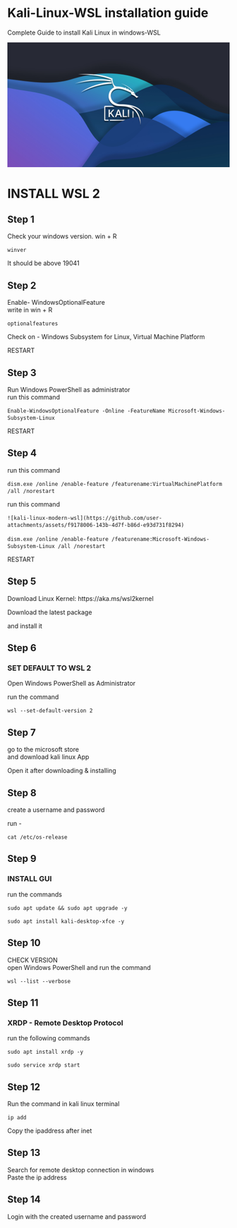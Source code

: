 # Kali-Linux-WSL installation guide
Complete Guide to install Kali Linux in windows-WSL

![KALI ALT](https://github.com/inzamulsepoy/Kali-Linux-WSL/blob/main/kali-linux-modern-wsl.jpg)

<h1>INSTALL WSL 2</h1>
<h2>Step 1</h2>

Check your windows version.
win + R <br>

```
winver
```
It should be above 19041 <br>

<h2>Step 2</h2>

Enable- WindowsOptionalFeature <br>
write in win + R<br>
```
optionalfeatures
```
Check on - Windows Subsystem for Linux, Virtual Machine Platform <br>

RESTART <br>

<h2>Step 3</h2>

Run Windows PowerShell as administrator <br>
run this command<br>
```
Enable-WindowsOptionalFeature -Online -FeatureName Microsoft-Windows-Subsystem-Linux 
```

RESTART <br>

<h2>Step 4</h2>

run this command<br>
```
dism.exe /online /enable-feature /featurename:VirtualMachinePlatform /all /norestart
```

run this command<br>
```![kali-linux-modern-wsl](https://github.com/user-attachments/assets/4233c755-41bb-4a0c-bd6c-7c79efccf97b)
![kali-linux-modern-wsl](https://github.com/user-attachments/assets/f9178006-143b-4d7f-b86d-e93d731f8294)

dism.exe /online /enable-feature /featurename:Microsoft-Windows-Subsystem-Linux /all /norestart
```
RESTART <br>

<h2>Step 5</h2>
Download Linux Kernel: https://aka.ms/wsl2kernel <br>

Download the latest package <br>

and install it <br>

<h2>Step 6</h2>

<h3>SET DEFAULT TO WSL 2</h3>

Open Windows PowerShell as Administrator<br>

run the command <br>
```
wsl --set-default-version 2
```
<h2>Step 7</h2>
go to the microsoft store <br>
and download kali linux App <br>

Open it after downloading & installing <br>

<h2>Step 8</h2>

create a username and password <br>

run - 
```
cat /etc/os-release
```
<h2>Step 9</h2>
<h3>INSTALL GUI</h3>
  
run the commands<br>
```  
sudo apt update && sudo apt upgrade -y
```
```
sudo apt install kali-desktop-xfce -y
```
<h2>Step 10</h2>
CHECK VERSION <br>
open Windows PowerShell and run the command <br>

```
wsl --list --verbose
```

<h2>Step 11</h2>
<h3>XRDP - Remote Desktop Protocol</h3>

run the following commands <br>
```
sudo apt install xrdp -y
```
```
sudo service xrdp start
```
<h2>Step 12</h2>

Run the command in kali linux terminal

```
ip add
```

Copy the ipaddress after inet <br>

<h2>Step 13</h2>
Search for remote desktop connection in windows <br>
Paste the ip address <br>

<h2>Step 14</h2>
Login with the created username and password
